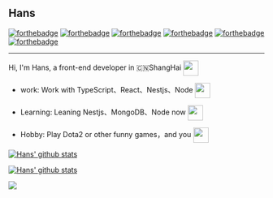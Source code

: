 ## Hans
[![forthebadge](https://forthebadge.com/images/badges/ages-18.svg)](https://forthebadge.com)
[![forthebadge](https://forthebadge.com/images/badges/uses-css.svg)](https://forthebadge.com)
[![forthebadge](https://forthebadge.com/images/badges/uses-html.svg)](https://forthebadge.com)
[![forthebadge](https://forthebadge.com/images/badges/uses-js.svg)](https://forthebadge.com)
[![forthebadge](https://forthebadge.com/images/badges/built-with-love.svg)](https://forthebadge.com)
[![forthebadge](https://forthebadge.com/images/badges/for-you.svg)](https://forthebadge.com)

------------------------------------------------------------------------------------------------------

Hi, I'm Hans, a front-end developer in 🇨🇳ShangHai <img src="https://wx4.sinaimg.cn/large/006ahuzrly1gf1b9zd3bzg305x037gmc.gif" height="30" align="center" />

- work: Work with TypeScript、React、Nestjs、Node <img src="https://wx4.sinaimg.cn/large/006ahuzrly1gf1b9zpvprg306h036dga.gif" height="30" align="center" />

- Learning: Leaning Nestjs、MongoDB、Node now <img src="https://wx3.sinaimg.cn/large/006ahuzrly1gf1bdl63tfg305q036js6.gif" height="30" align="center" />

- Hobby: Play Dota2 or other funny games，and you <img src="https://wx1.sinaimg.cn/large/006ahuzrly1gf1ba12plgg30cu036gn3.gif" height="30" align="center" />

[![Hans' github stats](https://github-readme-stats.vercel.app/api?username=MatchaDog&theme=dracula&show_icons=true&count_private=true)](https://github.com/anuraghazra/github-readme-stats)

[![Hans' github stats](https://github-readme-stats.vercel.app/api/top-langs/?username=MatchaDog&layout=compact&theme=dracula)](https://github.com/anuraghazra/github-readme-stats)

![](http://antzuhl.cn:4000/get/@MatchaDog)
